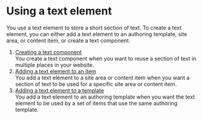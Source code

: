 # Using a text element



You use a text element to store a short section of text. To create a text element, you can either add a text element to an authoring template, site area, or content item, or create a text component.

1.  [Creating a text component](wcm_dev_elements_text_creating.md)  
You create a text component when you want to reuse a section of text in multiple places in your website.
2.  [Adding a text element to an item](wcm_dev_elements_text_adding.md)  
You add a text element to a site area or content item when you want a section of text to be used for a specific site area or content item.
3.  [Adding a text element to a template](wcm_dev_elements_text_add_template.md)  
You add a text element to an authoring template when you want the text element to be used by a set of items that use the same authoring template.

